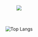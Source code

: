 <h1 align="center">
    <img src="https://readme-typing-svg.herokuapp.com/?font=Righteous&size=35&center=true&vCenter=true&width=500&height=70&duration=4000&lines=Hi,+Welcome+To+My+GitHub!+😀;+I'm+KO+Thet;" />
</h1>

<br/>

<div align="center">

![Top Langs](https://github-readme-stats.vercel.app/api/top-langs/?username=ThetZaw212&layout=compact)
